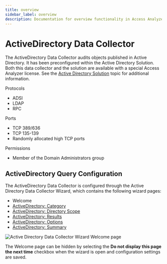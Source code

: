 ```yaml
---
title: overview
sidebar_label: overview
description: Documentation for overview functionality in Access Analyzer including configuration and usage information.
---
```


# ActiveDirectory Data Collector

The ActiveDirectory Data Collector audits objects published in Active Directory. It has been
preconfigured within the Active Directory Solution. Both this data collector and the solution are
available with a special Access Analyzer license. See the
[Active Directory Solution](/docs/accessanalyzer/12.0/solutions/active-directory/overview.md) topic for additional
information.

Protocols

- ADSI
- LDAP
- RPC

Ports

- TCP 389/636
- TCP 135-139
- Randomly allocated high TCP ports

Permissions

- Member of the Domain Administrators group

## ActiveDirectory Query Configuration

The ActiveDirectory Data Collector is configured through the Active Directory Data Collector Wizard,
which contains the following wizard pages:

- Welcome
- [ActiveDirectory: Category](/docs/accessanalyzer/12.0/data-collection/active-directory/category.md)
- [ActiveDirectory: Directory Scope](/docs/accessanalyzer/12.0/data-collection/active-directory/directory-scope.md)
- [ActiveDirectory: Results](/docs/accessanalyzer/12.0/data-collection/active-directory/results.md)
- [ActiveDirectory: Options](/docs/accessanalyzer/12.0/data-collection/active-directory/options.md)
- [ActiveDirectory: Summary](/docs/accessanalyzer/12.0/data-collection/active-directory/summary.md)

![Active Directory Data Collector Wizard Welcome page](/img/product_docs/activitymonitor/activitymonitor/install/welcome.webp)

The Welcome page can be hidden by selecting the **Do not display this page the next time** checkbox
when the wizard is open and configuration settings are saved.
